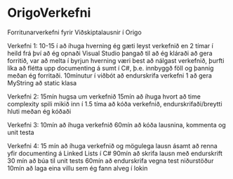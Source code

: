 # OrigoVerkefni
Forritunarverkefni fyrir Viðskiptalausnir í Origo

Verkefni 1:
10-15 í að íhuga hverning ég gæti leyst verkefnið en 2 tímar í heild frá því að ég opnaði Visual Studio þangað til að ég kláraði að gera forritið, var að melta í byrjun hverning væri best að nálgast verkefnið, þurfti líka að flétta upp documenting á sumt í C#, þ.e. innbyggð föll og þannig meðan ég forritaði.
10mínutur í viðbót að endurskrifa verkefni 1 að gera MyString að static klasa

Verkefni 2:
15mín hugsa um verkefnið
15mín að íhuga hvort að time complexity spili mikið inn í
1.5 tíma að kóða verkefnið, endurskrifaði/breytti hluti meðan ég kóðaði

Verkefni 3:
10mín að íhuga verkefnið
60mín að kóða lausnina, kommenta og unit testa

Verkefni 4:
15 mín að íhuga verkefnið og mögulega lausn ásamt að renna yfir documenting á Linked Lists í C#
90mín að skrifa lausn með endurskrift
30 mín að búa til unit tests
60mín að endurskrifa vegna test niðurstöður
10mín að laga eina villu sem ég fann alveg í lokin
